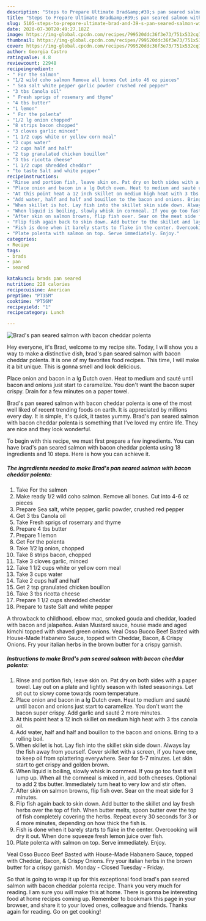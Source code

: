 ```yaml
---
description: "Steps to Prepare Ultimate Brad&amp;#39;s pan seared salmon with bacon cheddar polenta"
title: "Steps to Prepare Ultimate Brad&amp;#39;s pan seared salmon with bacon cheddar polenta"
slug: 5105-steps-to-prepare-ultimate-brad-and-39-s-pan-seared-salmon-with-bacon-cheddar-polenta
date: 2020-07-30T20:49:27.182Z
image: https://img-global.cpcdn.com/recipes/799520ddc36f3e73/751x532cq70/brads-pan-seared-salmon-with-bacon-cheddar-polenta-recipe-main-photo.jpg
thumbnail: https://img-global.cpcdn.com/recipes/799520ddc36f3e73/751x532cq70/brads-pan-seared-salmon-with-bacon-cheddar-polenta-recipe-main-photo.jpg
cover: https://img-global.cpcdn.com/recipes/799520ddc36f3e73/751x532cq70/brads-pan-seared-salmon-with-bacon-cheddar-polenta-recipe-main-photo.jpg
author: Georgia Castro
ratingvalue: 4.8
reviewcount: 22948
recipeingredient:
- " For the salmon"
- "1/2 wild coho salmon Remove all bones Cut into 46 oz pieces"
- " Sea salt white pepper garlic powder crushed red pepper"
- "3 tbs Canola oil"
- " Fresh sprigs of rosemary and thyme"
- "4 tbs butter"
- "1 lemon"
- " For the polenta"
- "1/2 lg onion chopped"
- "8 strips bacon chopped"
- "3 cloves garlic minced"
- "1 1/2 cups white or yellow corn meal"
- "3 cups water"
- "2 cups half and half"
- "2 tsp granulated chicken bouillon"
- "3 tbs ricotta cheese"
- "1 1/2 cups shredded cheddar"
- "to taste Salt and white pepper"
recipeinstructions:
- "Rinse and portion fish, leave skin on. Pat dry on both sides with a paper towel. Lay out on a plate and lightly season with listed seasonings. Let sit out to slowy come towards room temperature."
- "Place onion and bacon in a lg Dutch oven. Heat to medium and sauté until bacon and onions just start to caramelize. You don&#39;t want the bacon super crispy. Add garlic and sauté 2 more minutes."
- "At this point heat a 12 inch skillet on medium high heat with 3 tbs canola oil."
- "Add water, half and half and bouillon to the bacon and onions. Bring to a rolling boil."
- "When skillet is hot. Lay fish into the skillet skin side down. Always lay the fish away from yourself. Cover skillet with a screen, if you have one, to keep oil from splattering everywhere. Sear for 5-7 minutes. Let skin start to get crispy and golden brown."
- "When liquid is boiling, slowly whisk in cornmeal. If you go too fast it will lump up. When all the cornmeal is mixed in, add both cheeses. Optional to add 2 tbs butter. Immediately turn heat to very low and stir often."
- "After skin on salmon browns, flip fish over. Sear on the meat side for 3 minutes."
- "Flip fish again back to skin down. Add butter to the skillet and lay fresh herbs over the top of fish. When butter melts, spoon butter over the top of fish completely covering the herbs. Repeat every 30 seconds for 3 or 4 more minutes, depending on how thick the fish is."
- "Fish is done when it barely starts to flake in the center. Overcooking will dry it out. When done squeeze fresh lemon juice over fish."
- "Plate polenta with salmon on top. Serve immediately. Enjoy."
categories:
- Recipe
tags:
- brads
- pan
- seared

katakunci: brads pan seared 
nutrition: 228 calories
recipecuisine: American
preptime: "PT35M"
cooktime: "PT56M"
recipeyield: "1"
recipecategory: Lunch

---
```



![Brad&#39;s pan seared salmon with bacon cheddar polenta](https://img-global.cpcdn.com/recipes/799520ddc36f3e73/751x532cq70/brads-pan-seared-salmon-with-bacon-cheddar-polenta-recipe-main-photo.jpg)

Hey everyone, it's Brad, welcome to my recipe site. Today, I will show you a way to make a distinctive dish, brad&#39;s pan seared salmon with bacon cheddar polenta. It is one of my favorites food recipes. This time, I will make it a bit unique. This is gonna smell and look delicious.

Place onion and bacon in a lg Dutch oven. Heat to medium and sauté until bacon and onions just start to caramelize. You don&#39;t want the bacon super crispy. Drain for a few minutes on a paper towel.

Brad&#39;s pan seared salmon with bacon cheddar polenta is one of the most well liked of recent trending foods on earth. It is appreciated by millions every day. It is simple, it's quick, it tastes yummy. Brad&#39;s pan seared salmon with bacon cheddar polenta is something that I've loved my entire life. They are nice and they look wonderful.


To begin with this recipe, we must first prepare a few ingredients. You can have brad&#39;s pan seared salmon with bacon cheddar polenta using 18 ingredients and 10 steps. Here is how you can achieve it.

<!--inarticleads1-->

##### The ingredients needed to make Brad&#39;s pan seared salmon with bacon cheddar polenta:

1. Take  For the salmon
1. Make ready 1/2 wild coho salmon. Remove all bones. Cut into 4-6 oz pieces
1. Prepare  Sea salt, white pepper, garlic powder, crushed red pepper
1. Get 3 tbs Canola oil
1. Take  Fresh sprigs of rosemary and thyme
1. Prepare 4 tbs butter
1. Prepare 1 lemon
1. Get  For the polenta
1. Take 1/2 lg onion, chopped
1. Take 8 strips bacon, chopped
1. Take 3 cloves garlic, minced
1. Take 1 1/2 cups white or yellow corn meal
1. Take 3 cups water
1. Take 2 cups half and half
1. Get 2 tsp granulated chicken bouillon
1. Take 3 tbs ricotta cheese
1. Prepare 1 1/2 cups shredded cheddar
1. Prepare to taste Salt and white pepper


A throwback to childhood. elbow mac, smoked gouda and cheddar, loaded with bacon and jalapeños. Asian Mustard sauce, house made and aged kimchi topped with shaved green onions. Veal Osso Bucco Beef Basted with House-Made Habanero Sauce, topped with Cheddar, Bacon, &amp; Crispy Onions. Fry your italian herbs in the brown butter for a crispy garnish. 

<!--inarticleads2-->

##### Instructions to make Brad&#39;s pan seared salmon with bacon cheddar polenta:

1. Rinse and portion fish, leave skin on. Pat dry on both sides with a paper towel. Lay out on a plate and lightly season with listed seasonings. Let sit out to slowy come towards room temperature.
1. Place onion and bacon in a lg Dutch oven. Heat to medium and sauté until bacon and onions just start to caramelize. You don&#39;t want the bacon super crispy. Add garlic and sauté 2 more minutes.
1. At this point heat a 12 inch skillet on medium high heat with 3 tbs canola oil.
1. Add water, half and half and bouillon to the bacon and onions. Bring to a rolling boil.
1. When skillet is hot. Lay fish into the skillet skin side down. Always lay the fish away from yourself. Cover skillet with a screen, if you have one, to keep oil from splattering everywhere. Sear for 5-7 minutes. Let skin start to get crispy and golden brown.
1. When liquid is boiling, slowly whisk in cornmeal. If you go too fast it will lump up. When all the cornmeal is mixed in, add both cheeses. Optional to add 2 tbs butter. Immediately turn heat to very low and stir often.
1. After skin on salmon browns, flip fish over. Sear on the meat side for 3 minutes.
1. Flip fish again back to skin down. Add butter to the skillet and lay fresh herbs over the top of fish. When butter melts, spoon butter over the top of fish completely covering the herbs. Repeat every 30 seconds for 3 or 4 more minutes, depending on how thick the fish is.
1. Fish is done when it barely starts to flake in the center. Overcooking will dry it out. When done squeeze fresh lemon juice over fish.
1. Plate polenta with salmon on top. Serve immediately. Enjoy.


Veal Osso Bucco Beef Basted with House-Made Habanero Sauce, topped with Cheddar, Bacon, &amp; Crispy Onions. Fry your italian herbs in the brown butter for a crispy garnish. Monday - Closed Tuesday - Friday. 

So that is going to wrap it up for this exceptional food brad&#39;s pan seared salmon with bacon cheddar polenta recipe. Thank you very much for reading. I am sure you will make this at home. There is gonna be interesting food at home recipes coming up. Remember to bookmark this page in your browser, and share it to your loved ones, colleague and friends. Thanks again for reading. Go on get cooking!
